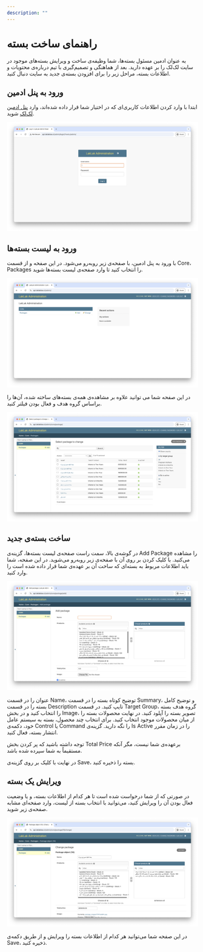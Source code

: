 ```yaml
---
description: ""
---
```


# راهنمای ساخت بسته

به عنوان ادمین مسئول بسته‌ها، شما وظیفه‌ی ساخت و ویرایش بسته‌های موجود در سایت لک‌لک را بر عهده دارید. بعد از هماهنگی و تصمیم‌گیری با تیم درباره‌ی محتویات و اطلاعات بسته، مراحل زیر را برای افزودن بسته‌ی جدید به سایت دنبال کنید.


## ورود به پنل ادمین

ابتدا با وارد کردن اطلاعات کاربری‌ای که در اختیار شما قرار داده شده‌اند، وارد [پنل ادمین لک‌لک](https://api.laklakbox.ir/admin) شوید.

![panel](./panel.png)

## ورود به لیست بسته‌ها

با ورود به پنل ادمین، با صفحه‌ی زیر روبه‌رو می‌شود. در این صفحه و از قسمت Core،  Packages را انتخاب کنید تا وارد صفحه‌ی لیست بسته‌ها شوید.

![dashboard](./dashboard.png)

در این صفحه شما می توانید علاوه بر مشاهده‌ی همه‌ی بسته‌های ساخته شده، آن‌ها را براساس گروه هدف و فعال بودن فیلتر کنید.

![package list](./package_list.png)

## ساخت بسته‌ی جدید

در گوشه‌ی بالا، سمت راست صفحه‌ی لیست بسته‌ها، گزینه‌ی Add Package را مشاهده می‌کنید. با کلیک کردن بر روی آن با صفحه‌ی زیر روبه‌رو می‌شوید. در این صفحه، شما باید اطلاعات مربوط به بسته‌ای که ساخت آن بر عهده‌ی شما قرار داده شده است را وارد کنید.

![create package](./build_package.png)

عنوان را در قسمت Name، توضیح کوتاه بسته را در قسمت Summary، و توضیح کامل بسته را در قسمت Description تایپ کنید. در قسمت Target Group، گروه هدف بسته را انتخاب کنید و در بخش Image، تصویر بسته را آپلود کنید. در نهایت محصولات بسته را از میان محصولات موجود انتخاب کنید. برای انتخاب چند محصول، بسته به سیستم عامل خود، دکمه‌ی Control یا Command را نگه دارید. گزینه‌ی Is Active را در زمان مقرر انتشار بسته، فعال کنید.

توجه داشته باشید که پر کردن بخش Total Price برعهده‌ی شما نیست، مگر آنکه مستقیماً به شما سپرده شده باشد. 

در نهایت با کلیک بر روی گزینه‌ی Save، بسته را ذخیره کنید.

## ویرایش یک بسته

در صورتی که از شما درخواست شده است تا هر کدام از اطلاعات بسته، و یا وضعیت فعال بودن آن را ویرایش کنید، می‌توانید با انتخاب بسته از لیست، وارد صفحه‌ای مشابه صفحه‌ی زیر شوید.

![edit package](./edit_package.png)

در این صفحه شما می‌توانید هر کدام از اطلاعات بسته را ویرایش و از طریق دکمه‌ی Save، ذخیره کنید.

